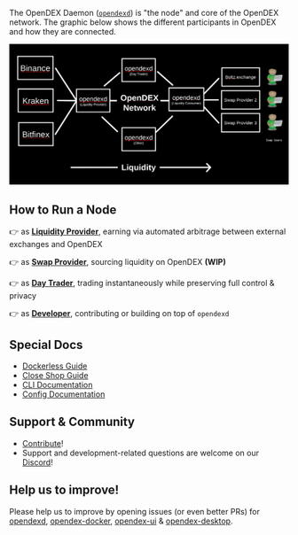 The OpenDEX Daemon ([`opendexd`](https://github.com/opendexnetwork/opendexd)) is "the node" and core of the OpenDEX network. The graphic below shows the different participants in OpenDEX and how they are connected.

![](./images/participants.png)

## How to Run a Node

👉 as [**Liquidity Provider**](/docs/liquidity-providers.md), earning via automated arbitrage between external exchanges and OpenDEX

👉 as [**Swap Provider**](/docs/swap-providers.md), sourcing liquidity on OpenDEX **(WIP)**

👉 as [**Day Trader**](/docs/day-traders.md), trading instantaneously while preserving full control & privacy

👉 as [**Developer**](/docs/developers.md), contributing or building on top of `opendexd`

## Special Docs
* [Dockerless Guide](/docs/dockerless.md)
* [Close Shop Guide](/docs/close-shop.md)
* [CLI Documentation](/docs/cli.md)
* [Config Documentation](/docs/config.md)

## Support & Community

* [Contribute](/docs/contribute.md)!
* Support and development-related questions are welcome on our [Discord](https://discord.gg/RnXFHpn)!

## Help us to improve!

Please help us to improve by opening issues (or even better PRs) for [opendexd](https://github.com/opendexnetwork/opendexd), [opendex-docker](https://github.com/opendexnetwork/opendex-docker), [opendex-ui](https://github.com/opendexnetwork/opendex-ui) & [opendex-desktop](https://github.com/opendexnetwork/opendex-desktop).
